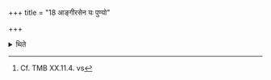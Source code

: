 +++
title = "18 आङ्गीरसेन यः पुण्यो"

+++

<details><summary>थिते</summary>

18. A sacrificer who being auspious may be lagged behind as it were, (should perform) this Aṅgirasa (two-day-sacrifice).[^1]  

[^1]: Cf. TMB XX.11.4. vs
</details>
